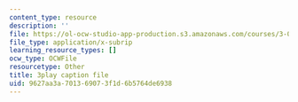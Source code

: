 ```yaml
---
content_type: resource
description: ''
file: https://ol-ocw-studio-app-production.s3.amazonaws.com/courses/3-091-introduction-to-solid-state-chemistry-fall-2018/9627aa3a701369073f1d6b5764de6938_2a59RuPBIko.srt
file_type: application/x-subrip
learning_resource_types: []
ocw_type: OCWFile
resourcetype: Other
title: 3play caption file
uid: 9627aa3a-7013-6907-3f1d-6b5764de6938
---
```

